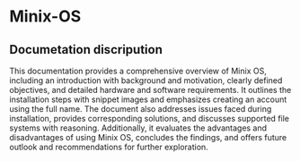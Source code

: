 # Minix-OS 
## Documetation discripution
This documentation provides a comprehensive overview of Minix OS, including an introduction with background and motivation, clearly defined objectives, and detailed hardware and software requirements. It outlines the installation steps with snippet images and emphasizes creating an account using the full name. The document also addresses issues faced during installation, provides corresponding solutions, and discusses supported file systems with reasoning. Additionally, it evaluates the advantages and disadvantages of using Minix OS, concludes the findings, and offers future outlook and recommendations for further exploration.







